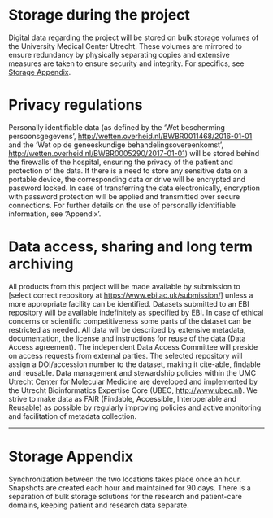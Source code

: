 # Storage during the project
Digital data regarding the project will be stored on bulk storage volumes of the University Medical Center Utrecht. These volumes are mirrored to ensure redundancy by physically separating copies and extensive measures are taken to ensure security and integrity. For specifics, see [Storage Appendix](#storage-appendix).

# Privacy regulations
Personally identifiable data (as defined by the ‘Wet bescherming persoonsgegevens’, http://wetten.overheid.nl/BWBR0011468/2016-01-01 and the ‘Wet op de geneeskundige behandelingsovereenkomst’, http://wetten.overheid.nl/BWBR0005290/2017-01-01) will be stored behind the firewalls of the hospital, ensuring the privacy of the patient and protection of the data. If there is a need to store any sensitive data on a portable device, the corresponding data or drive will be encrypted and password locked. In case of transferring the data electronically, encryption with password protection will be applied and transmitted over secure connections. For further details on the use of personally identifiable information, see ‘Appendix’.

# Data access, sharing and long term archiving
All products from this project will be made available by submission to [select correct repository at https://www.ebi.ac.uk/submission/] unless a more appropriate facility can be identified. Datasets submitted to an EBI repository will be available indefinitely as specified by EBI. In case of ethical concerns or scientific competitiveness some parts of the dataset can be restricted as needed. All data will be described by extensive metadata, documentation, the license and instructions for reuse of the data (Data Access agreement). The independent Data Access Committee will preside on access requests from external parties. The selected repository will assign a DOI/accession number to the dataset, making it cite-able, findable and reusable. Data management and stewardship policies within the UMC Utrecht Center for Molecular Medicine are developed and implemented by the Utrecht Bioinformatics Expertise Core (UBEC, http://www.ubec.nl). We strive to make data as FAIR (Findable, Accessible, Interoperable and Reusable) as possible by regularly improving policies and active monitoring and facilitation of metadata collection.

------

# Storage Appendix
Synchronization between the two locations takes place once an hour. Snapshots are created each hour and maintained for 90 days. There is a separation of bulk storage solutions for the research and patient-care domains, keeping patient and research data separate.
